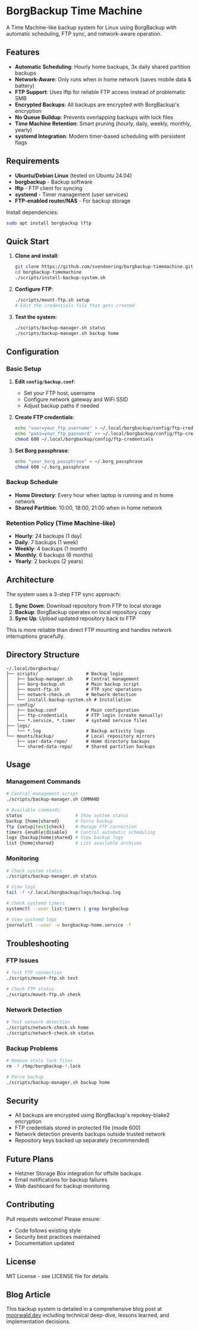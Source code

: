 # BorgBackup Time Machine

A Time Machine-like backup system for Linux using BorgBackup with automatic scheduling, FTP sync, and network-aware operation.

## Features

- **Automatic Scheduling**: Hourly home backups, 3x daily shared partition backups
- **Network-Aware**: Only runs when in home network (saves mobile data & battery)
- **FTP Support**: Uses lftp for reliable FTP access instead of problematic SMB
- **Encrypted Backups**: All backups are encrypted with BorgBackup's encryption
- **No Queue Buildup**: Prevents overlapping backups with lock files
- **Time Machine Retention**: Smart pruning (hourly, daily, weekly, monthly, yearly)
- **systemd Integration**: Modern timer-based scheduling with persistent flags

## Requirements

- **Ubuntu/Debian Linux** (tested on Ubuntu 24.04)
- **borgbackup** - Backup software
- **lftp** - FTP client for syncing
- **systemd** - Timer management (user services)
- **FTP-enabled router/NAS** - For backup storage

Install dependencies:
```bash
sudo apt install borgbackup lftp
```

## Quick Start

1. **Clone and install**:
   ```bash
   git clone https://github.com/svendoering/borgbackup-timemachine.git
   cd borgbackup-timemachine
   ./scripts/install-backup-system.sh
   ```

2. **Configure FTP**:
   ```bash
   ./scripts/mount-ftp.sh setup
   # Edit the credentials file that gets created
   ```

3. **Test the system**:
   ```bash
   ./scripts/backup-manager.sh status
   ./scripts/backup-manager.sh backup home
   ```

## Configuration

### Basic Setup

1. **Edit `config/backup.conf`**:
   - Set your FTP host, username
   - Configure network gateway and WiFi SSID
   - Adjust backup paths if needed

2. **Create FTP credentials**:
   ```bash
   echo "user=your_ftp_username" > ~/.local/borgbackup/config/ftp-credentials
   echo "pass=your_ftp_password" >> ~/.local/borgbackup/config/ftp-credentials
   chmod 600 ~/.local/borgbackup/config/ftp-credentials
   ```

3. **Set Borg passphrase**:
   ```bash
   echo "your_borg_passphrase" > ~/.borg_passphrase
   chmod 600 ~/.borg_passphrase
   ```

### Backup Schedule

- **Home Directory**: Every hour when laptop is running and in home network
- **Shared Partition**: 10:00, 18:00, 21:00 when in home network

### Retention Policy (Time Machine-like)

- **Hourly**: 24 backups (1 day)
- **Daily**: 7 backups (1 week)
- **Weekly**: 4 backups (1 month)
- **Monthly**: 6 backups (6 months)
- **Yearly**: 2 backups (2 years)

## Architecture

The system uses a 3-step FTP sync approach:
1. **Sync Down**: Download repository from FTP to local storage
2. **Backup**: BorgBackup operates on local repository copy
3. **Sync Up**: Upload updated repository back to FTP

This is more reliable than direct FTP mounting and handles network interruptions gracefully.

## Directory Structure

```
~/.local/borgbackup/
├── scripts/                  # Backup logic
│   ├── backup-manager.sh     # Central management
│   ├── borg-backup.sh        # Main backup script
│   ├── mount-ftp.sh          # FTP sync operations
│   ├── network-check.sh      # Network detection
│   └── install-backup-system.sh # Installation
├── config/
│   ├── backup.conf           # Main configuration
│   ├── ftp-credentials       # FTP login (create manually)
│   └── *.service, *.timer    # systemd service files
├── logs/
│   └── *.log                 # Backup activity logs
└── mounts/backup/            # Local repository mirrors
    ├── user-data-repo/       # Home directory backups
    └── shared-data-repo/     # Shared partition backups
```

## Usage

### Management Commands

```bash
# Central management script
./scripts/backup-manager.sh COMMAND

# Available commands:
status                    # Show system status
backup {home|shared}      # Force backup
ftp {setup|test|check}    # Manage FTP connection
timers {enable|disable}   # Control automatic scheduling
logs {backup|home|shared} # View backup logs
list {home|shared}        # List available archives
```

### Monitoring

```bash
# Check system status
./scripts/backup-manager.sh status

# View logs
tail -f ~/.local/borgbackup/logs/backup.log

# Check systemd timers
systemctl --user list-timers | grep borgbackup

# View systemd logs
journalctl --user -u borgbackup-home.service -f
```

## Troubleshooting

### FTP Issues
```bash
# Test FTP connection
./scripts/mount-ftp.sh test

# Check FTP status
./scripts/mount-ftp.sh check
```

### Network Detection
```bash
# Test network detection
./scripts/network-check.sh home
./scripts/network-check.sh status
```

### Backup Problems
```bash
# Remove stale lock files
rm -f /tmp/borgbackup-*.lock

# Force backup
./scripts/backup-manager.sh backup home
```

## Security

- All backups are encrypted using BorgBackup's repokey-blake2 encryption
- FTP credentials stored in protected file (mode 600)
- Network detection prevents backups outside trusted network
- Repository keys backed up separately (recommended)

## Future Plans

- Hetzner Storage Box integration for offsite backups
- Email notifications for backup failures
- Web dashboard for backup monitoring

## Contributing

Pull requests welcome! Please ensure:
- Code follows existing style
- Security best practices maintained
- Documentation updated

## License

MIT License - see LICENSE file for details

## Blog Article

This backup system is detailed in a comprehensive blog post at [moorwald.dev](https://moorwald.dev) including technical deep-dive, lessons learned, and implementation decisions.